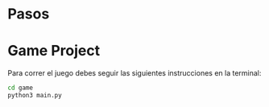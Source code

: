 # Pasos
# Game Project

Para correr el juego debes seguir las siguientes instrucciones en la terminal:

```sh
cd game
python3 main.py